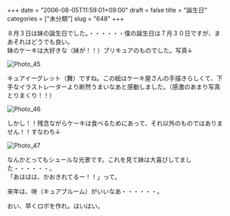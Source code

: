 +++
date = "2006-08-05T11:59:01+09:00"
draft = false
title = "誕生日"
categories = ["未分類"]
slug = "648"
+++

<p>８月３日は妹の誕生日でした。・・・・・・僕の誕生日は７月３０日ですが、まあそれはどうでも良い。<br />妹のケーキは大好きな（妹が！！）プリキュアのものでした。写真↓</p>

<p><img title="Photo_45" alt="Photo_45" src="/images/robolog/photos/uncategorized/photo_45.JPG" border="0" /> </p>

<p>キュアイーグレット（舞）ですね。この絵はケーキ屋さんの手描きらしくて、下手なイラストレーターより断然うまいなあと感動しました。（感激のあまり写真とりまくり！！）</p>

<p><img title="Photo_46" alt="Photo_46" src="/images/robolog/photos/uncategorized/photo_46.JPG" border="0" /> </p>

<p>しかし！！残念ながらケーキは食べるためにあって、それ以外のものではありません！！すなわち↓</p>

<p><img title="Photo_47" alt="Photo_47" src="/images/robolog/photos/uncategorized/photo_47.JPG" border="0" /> </p>

<p>なんかとってもシュールな光景です。これを見て妹は大喜びしてました・・・・・・。<br />「あははは、かおきれてるー！！」って。</p>

<p>来年は、咲（キュアブルーム）がいいなあ・・・・・・。</p>

<p>おい、早くロボを作れ。はいはい。</p>

